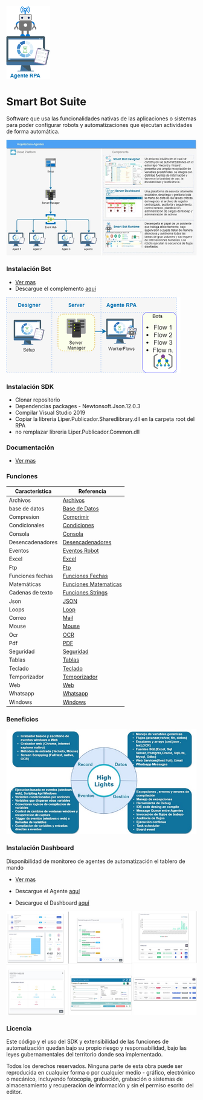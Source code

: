  

![componentes](docs/general/Archivos/componente-bot.png)

# Smart Bot Suite 



Software que usa las funcionalidades nativas de las aplicaciones o sistemas para poder configurar robots y automatizaciones que ejecutan actividades de forma automática.



![componentes](docs/general/Archivos/componentes.jpg)

 

### Instalación Bot ###

* [Ver mas](docs/general/Instalacion.md)
* Descargue el complemento [aquí](https://rpamodel.s3.amazonaws.com/UpdaterRpa.zip) 

![componentes](docs/general/Archivos/componentes-base.png)



### Instalación SDK ###

* Clonar repositorio
* Dependencias packages - Newtonsoft.Json.12.0.3
* Compilar Visual Studio 2019
* Copiar la libreria Liper.Publicador.Sharedlibrary.dll en la carpeta root del RPA
* no remplazar libreria Liper.Publicador.Common.dll


### Documentación ###

* [Ver mas](docs/index.md)




### Funciones ###

| Característica            | Referencia |
| --------------------------------- | ----------- |
|Archivos |[Archivos](funciones/Archivos.md)|
|base de datos |[Base de Datos](funciones/BasedeDatos.md)|
|Compresion |[Comprimir](funciones/Comprimir.md)|
|Condicionales |[Condiciones](funciones/Condiciones.md)|
|Consola |[Consola](funciones/Consola.md)|
|Desencadenadores|[Desencadenadores](funciones/Desencadenadores.md)|
|Eventos |[Eventos Robot](funciones/EventosRobot.md)|
|Excel |[Excel](funciones/Excel.md)|
|Ftp|[Ftp](funciones/Ftp.md)|
|Funciones fechas|[Funciones Fechas](funciones/FuncionesFechas.md)|
|Matemáticas |[Funciones Matematicas](funciones/FuncionesMatematicas.md)|
|Cadenas de texto|[Funciones Strings](funciones/FuncionesStrings.md)|
|Json|[JSON](funciones/JSON.md)|
|Loops|[Loop](funciones/Loop.md)|
|Correo|[Mail](funciones/Mail.md)|
|Mouse|[Mouse](funciones/Mouse.md)|
|Ocr|[OCR](funciones/OCR.md)|
|Pdf|[PDF](funciones/PDF.md)|
|Seguridad|[Seguridad](funciones/Seguridad.md)|
|Tablas|[Tablas](funciones/Tablas.md)|
|Teclado|[Teclado](funciones/Teclado.md)|
|Temporizador|[Temporizador](funciones/Temporizador.md)|
|Web|[Web](funciones/Web.md)|
|Whatsapp|[Whatsapp](funciones/Whatsapp.md)|
|Windows|[Windows](funciones/Windows.md)|

### Beneficios ###
![componentes](docs/general/Archivos/high_light.jpg)





### Instalación Dashboard ###



Disponibilidad de monitoreo de agentes de automatización el tablero de mando

* [Ver mas](docs/general/Instalacion.md)

* Descargue el Agente [aquí](https://rpamodel.s3.amazonaws.com/ServiceAgent.zip) 

* Descargue el Dashboard [aquí](https://rpamodel.s3.amazonaws.com/Dashboard.zip) 

  

![componentes](docs/general/Archivos/dashboard.jpg)


### Licencia ###

Este código y el uso del SDK y extensibilidad de las funciones de automatización quedan bajo su propio riesgo y responsabilidad, bajo las leyes gubernamentales del territorio donde sea implementado.

Todos los derechos  reservados. Ninguna parte de  esta obra puede ser   reproducida en   cualquier forma o por cualquier   medio  -  gráfico,   electrónico   o mecánico, incluyendo fotocopia, grabación, grabación o sistemas de almacenamiento y recuperación de información y sin el permiso escrito del editor.
